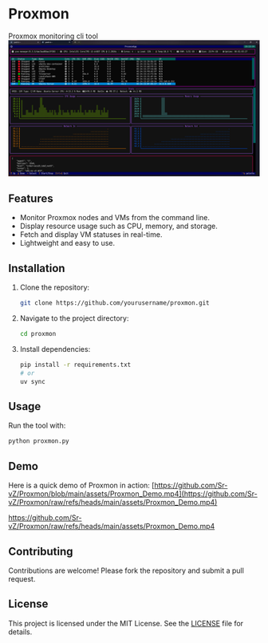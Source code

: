 # Proxmon
Proxmox monitoring cli tool
![Proxmon](assets/image.png)

## Features

- Monitor Proxmox nodes and VMs from the command line.
- Display resource usage such as CPU, memory, and storage.
- Fetch and display VM statuses in real-time.
- Lightweight and easy to use.

## Installation

1. Clone the repository:
    ```bash
    git clone https://github.com/yourusername/proxmon.git
    ```
2. Navigate to the project directory:
    ```bash
    cd proxmon
    ```
3. Install dependencies:
    ```bash
    pip install -r requirements.txt
    # or
    uv sync
    ```

## Usage

Run the tool with:
```bash
python proxmon.py
```
## Demo

Here is a quick demo of Proxmon in action:
[https://github.com/Sr-vZ/Proxmon/blob/main/assets/Proxmon_Demo.mp4](https://github.com/Sr-vZ/Proxmon/raw/refs/heads/main/assets/Proxmon_Demo.mp4)

https://github.com/Sr-vZ/Proxmon/raw/refs/heads/main/assets/Proxmon_Demo.mp4

## Contributing

Contributions are welcome! Please fork the repository and submit a pull request.

## License

This project is licensed under the MIT License. See the [LICENSE](LICENSE) file for details.
